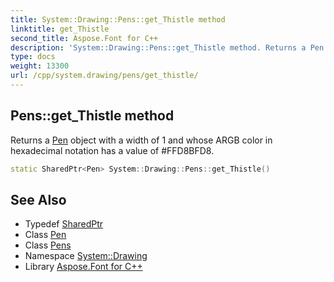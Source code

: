 ```yaml
---
title: System::Drawing::Pens::get_Thistle method
linktitle: get_Thistle
second_title: Aspose.Font for C++
description: 'System::Drawing::Pens::get_Thistle method. Returns a Pen object with a width of 1 and whose ARGB color in hexadecimal notation has a value of #FFD8BFD8 in C++.'
type: docs
weight: 13300
url: /cpp/system.drawing/pens/get_thistle/
---
```

## Pens::get_Thistle method


Returns a [Pen](../../pen/) object with a width of 1 and whose ARGB color in hexadecimal notation has a value of #FFD8BFD8.

```cpp
static SharedPtr<Pen> System::Drawing::Pens::get_Thistle()
```

## See Also

* Typedef [SharedPtr](../../../system/sharedptr/)
* Class [Pen](../../pen/)
* Class [Pens](../)
* Namespace [System::Drawing](../../)
* Library [Aspose.Font for C++](../../../)
